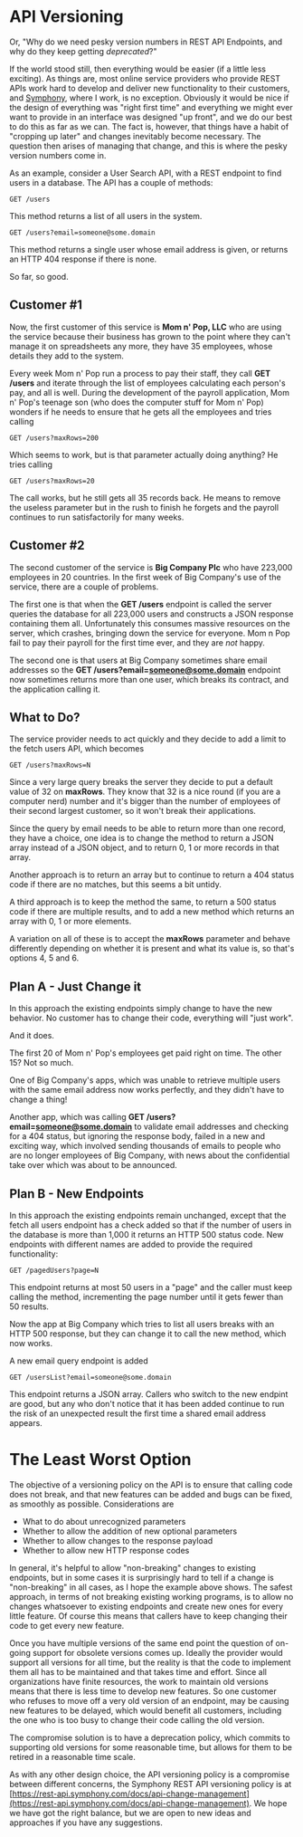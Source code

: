 # API Versioning
Or, "Why do we need pesky version numbers in REST API Endpoints, and why do they keep getting _deprecated_?"

If the world stood still, then everything would be easier (if a little less exciting). As things are, most online service providers who provide REST APIs work hard to develop and deliver new functionality to their customers, and [Symphony](http://www.symphony.com), where I work, is no exception. Obviously it would be nice if the design of everything was "right first time" and everything we might ever want to provide in an interface was designed "up front", and we do our best to do this as far as we can. The fact is, however, that things have a habit of "cropping up later" and changes inevitably become necessary. The question then arises of managing that change, and this is where the pesky version numbers come in.

As an example, consider a User Search API, with a REST endpoint to find users in a database. The API has a couple of methods:

```
GET /users
```

This method returns a list of all users in the system.


```
GET /users?email=someone@some.domain
```

This method returns a single user whose email address is given, or returns an HTTP 404 response if there is none.

So far, so good.

## Customer #1
Now, the first customer of this service is **Mom n' Pop, LLC** who are using the service because their business has grown to the point where they can't manage it on spreadsheets any more, they have 35 employees, whose details they add to the system.

Every week Mom n' Pop run a process to pay their staff, they call **GET /users** and iterate through the list of employees calculating each person's pay, and all is well. During the development of the payroll application, Mom n' Pop's teenage son (who does the computer stuff for Mom n' Pop) wonders if he needs to ensure that he gets all the employees and tries calling 

```
GET /users?maxRows=200
```

Which seems to work, but is that parameter actually doing anything? He tries calling

```
GET /users?maxRows=20
```

The call works, but he still gets all 35 records back. He means to remove the useless parameter but in the rush to finish he forgets and the payroll continues to run satisfactorily for many weeks.

## Customer #2
The second customer of the service is **Big Company Plc** who have 223,000 employees in 20 countries. In the first week of Big Company's use of the service, there are a couple of problems.

The first one is that when the **GET /users** endpoint is called the server queries the database for all 223,000 users and constructs a JSON response containing them all. Unfortunately this consumes massive resources on the server, which crashes, bringing down the service for everyone. Mom n Pop fail to pay their payroll for the first time ever, and they are _not_ happy.

The second one is that users at Big Company sometimes share email addresses so the **GET /users?email=someone@some.domain** endpoint now sometimes returns more than one user, which breaks its contract, and the application calling it.

## What to Do?
The service provider needs to act quickly and they decide to add a limit to the fetch users API, which becomes

```
GET /users?maxRows=N
```

Since a very large query breaks the server they decide to put a default value of 32 on **maxRows**. They know that 32 is a nice round (if you are a computer nerd) number and it's bigger than the number of employees of their second largest customer, so it won't break their applications.

Since the query by email needs to be able to return more than one record, they have a choice, one idea is to change the method to return a JSON array instead of a JSON object, and to return 0, 1 or more records in that array.

Another approach is to return an array but to continue to return a 404 status code if there are no matches, but this seems a bit untidy.

A third approach is to keep the method the same, to return a 500 status code if there are multiple results, and to add a new method which returns an array with 0, 1 or more elements.

A variation on all of these is to accept the **maxRows** parameter and behave differently depending on whether it is present and what its value is, so that's options 4, 5 and 6.

## Plan A - Just Change it
In this approach the existing endpoints simply change to have the new behavior. No customer has to change their code, everything will "just work". 

And it does. 

The first 20 of Mom n' Pop's employees get paid right on time. The other 15? Not so much.

One of Big Company's apps, which was unable to retrieve multiple users with the same email address now works perfectly, and they didn't have to change a thing!

Another app, which was calling **GET /users?email=someone@some.domain** to validate email addresses and checking for a 404 status, but ignoring the response body, failed in a new and exciting way, which involved sending thousands of emails to people who are no longer employees of Big Company, with news about the confidential take over which was about to be announced.

## Plan B - New Endpoints
In this approach the existing endpoints remain unchanged, except that the fetch all users endpoint has a check added so that if the number of users in the database is more than 1,000 it returns an HTTP 500 status code. New endpoints with different names are added to provide the required functionality:

```
GET /pagedUsers?page=N
```

This endpoint returns at most 50 users in a "page" and the caller must keep calling the method, incrementing the page number until it gets fewer than 50 results.

Now the app at Big Company which tries to list all users breaks with an HTTP 500 response, but they can change it to call the new method, which now works.

A new email query endpoint is added

```
GET /usersList?email=someone@some.domain
```

This endpoint returns a JSON array. Callers who switch to the new endpint are good, but any who don't notice that it has been added continue to run the risk of an unexpected result the first time a shared email address appears.

# The Least Worst Option
The objective of a versioning policy on the API is to ensure that calling code does not break, and that new features can be added and bugs can be fixed, as smoothly as possible. Considerations are

- What to do about unrecognized parameters
- Whether to allow the addition of new optional parameters
- Whether to allow changes to the response payload
- Whether to allow new HTTP response codes

In general, it's helpful to allow "non-breaking" changes to existing endpoints, but in some cases it is surprisingly hard to tell if a change is "non-breaking" in all cases, as I hope the example above shows. The safest approach, in terms of not breaking existing working programs, is to allow no changes whatsoever to existing endpoints and create new ones for every little feature. Of course this means that callers have to keep changing their code to get every new feature.

Once you have multiple versions of the same end point the question of on-going support for obsolete versions comes up. Ideally the provider would support all versions for all time, but the reality is that the code to implement them all has to be maintained and that takes time and effort. Since all organizations have finite resources, the work to maintain old versions means that there is less time to develop new features. So one customer who refuses to move off a very old version of an endpoint, may be causing new features to be delayed, which would benefit all customers, including the one who is too busy to change their code calling the old version.

The compromise solution is to have a deprecation policy, which commits to supporting old versions for some reasonable time, but allows for them to be retired in a reasonable time scale.

As with any other design choice, the API versioning policy is a compromise between different concerns, the Symphony REST API versioning policy is at [https://rest-api.symphony.com/docs/api-change-management](https://rest-api.symphony.com/docs/api-change-management). We hope we have got the right balance, but we are open to new ideas and approaches if you have any suggestions.

